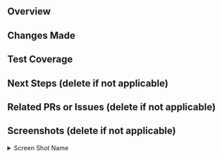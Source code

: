 <!-- IF A SECTION IS NOT APPLICABLE TO YOU, PLEASE DELETE IT!! -->

 <!-- Your title should be able to summarize what changes you've made in one sentence. For example: "Exclude staff from the check for follows". For stacked PRs, please indicate clearly in the title where in the stack you are. For example: "[Eatery Refactor][4/5] Converted all files to MVP model" -->


 ## Overview

 <!-- Summarize your changes here. -->



 ## Changes Made

 <!-- Include details of what your changes actually are and how it is intended to work. -->



 ## Test Coverage

 <!-- Describe how you tested this feature. Manual testing and/or unit testing. Please include repro steps and/or how to turn the feature on if applicable. -->



 ## Next Steps (delete if not applicable)

 <!-- If this is part of a multi-PR change, please describe what changes you plan on addressing in future PRs. -->



 ## Related PRs or Issues (delete if not applicable)

 <!-- List related PRs against other branches/repositories. -->



 ## Screenshots (delete if not applicable)

 <!-- If you are making any changes to UI, you should use this section. -->

 <details>

   <summary>Screen Shot Name</summary>


   <!-- Insert file link here. Newlines above and below your link are necessary for this to work. -->


 </details>
